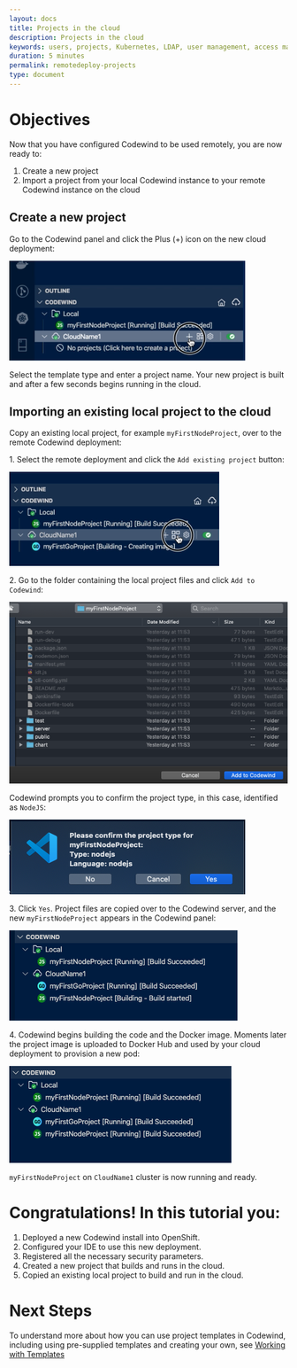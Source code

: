 ```yaml
---
layout: docs
title: Projects in the cloud
description: Projects in the cloud
keywords: users, projects, Kubernetes, LDAP, user management, access management, login, deployment, pod, security, securing cloud connection, remote deployment of Codewind
duration: 5 minutes
permalink: remotedeploy-projects
type: document
---
```


# Objectives
Now that you have configured Codewind to be used remotely, you are now ready to:

1. Create a new project
2. Import a project from your local Codewind instance to your remote Codewind instance on the cloud

## Create a new project

Go to the Codewind panel and click the Plus (+) icon on the new cloud deployment:

![Adding new remote project](./images/remotevs/newProject.png)

Select the template type and enter a project name. Your new project is built and after a few seconds begins running in the cloud.

## Importing an existing local project to the cloud

Copy an existing local project, for example `myFirstNodeProject`, over to the remote Codewind deployment:

1\. Select the remote deployment and click the `Add existing project` button:

![Add existing project](./images/remotevs/addExistingProject.png)

2\. Go to the folder containing the local project files and click `Add to Codewind`:

![Add to Codewind](./images/remotevs/existingProject.png)

Codewind prompts you to confirm the project type, in this case, identified as `NodeJS`:

![Confirm Project Type](./images/remotevs/confirmProjectType.png)

3\. Click `Yes`. Project files are copied over to the Codewind server, and the new `myFirstNodeProject` appears in the Codewind panel:

![Project Added](./images/remotevs/projectAdded.png)

4\. Codewind begins building the code and the Docker image. Moments later the project image is uploaded to Docker Hub and used by your cloud deployment to provision a new pod:

![Build Success](./images/remotevs/buildSuccess.png)

`myFirstNodeProject` on `CloudName1` cluster is now running and ready.

# Congratulations! In this tutorial you:

1. Deployed a new Codewind install into OpenShift.
2. Configured your IDE to use this new deployment.
3. Registered all the necessary security parameters.
4. Created a new project that builds and runs in the cloud.
5. Copied an existing local project to build and run in the cloud.

# Next Steps

To understand more about how you can use project templates in Codewind, including using pre-supplied templates and creating your own, see [Working with Templates](./workingwithtemplates.html)

